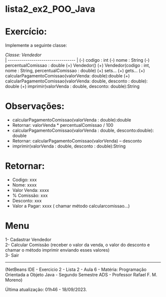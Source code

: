# lista2_ex2_POO_Java

# Exercício:

Implemente a seguinte classe:  

*Classe: Vendedor*  
| ---------------------------------- |
(-) codigo : int
(-) nome : String
(-) percentualComissao : double
(+) Vendedor()
(+) Vendedor(codigo : int, nome : String, percentualComissao : double)
(+) sets...
(+) gets...
(+) calcularPagamentoComissao(valorVenda: double):double
(+) calcularPagamentoComissao(valorVenda: double, desconto : double): double
(+) imprimir(valorVenda : double, desconto: double):String


# Observações:
- calcularPagamentoComissao(valorVenda : double):double
- Retornar: valorVenda * percentualComissao / 100
- calcularPagamentoComissao(valorVenda : double, desconto:double): double
- Retornar: calcularPagamentoComissao(valorVenda) – desconto
- imprimir(valorVenda : double, desconto : double):String


# Retornar:
- Codigo: xxx
- Nome: xxxx
- Valor Venda: xxxx
- % Comissão: xxx
- Desconto: xxx
- Valor a Pagar: xxxx ( chamar método calcularcomissao...)


# Menu  
1- Cadastrar Vendedor  
2- Calcular Comissão (receber o valor da venda, o valor do desconto e chamar o método
imprimir enviando esses valores)  
3- Sair  

--------------------------------------------------------------------------
(NetBeans IDE - Exercicio 2 - Lista 2 - Aula 6 - Matéria: Programação Orientada a Objeto Java - Segundo Semestre ADS - Professor Rafael F. M. Moreno)  


Última atualização: 01h46 - 18/09/2023.
